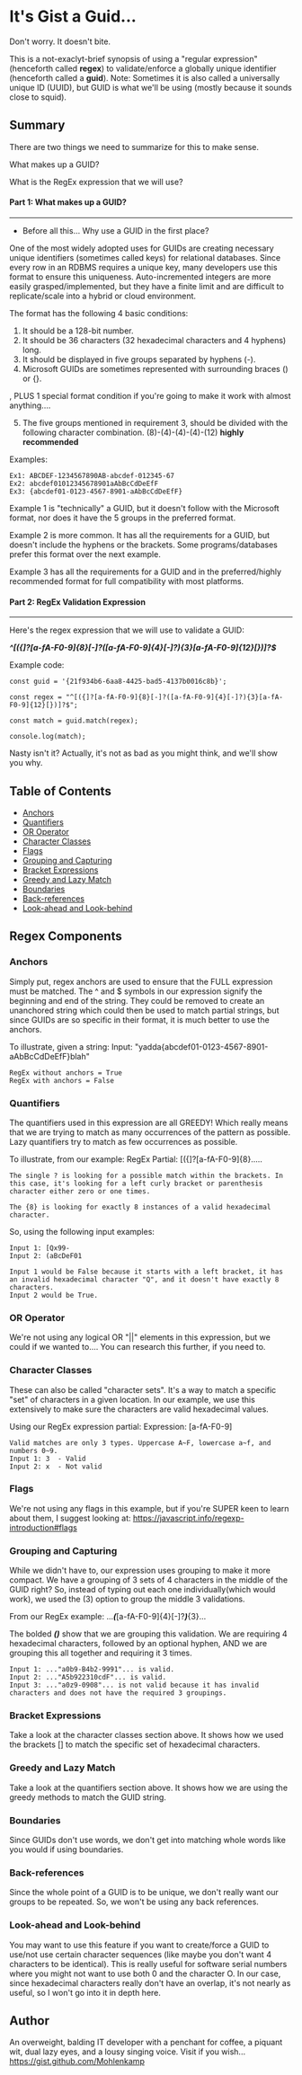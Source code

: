 # It's Gist a Guid... 


Don't worry. It doesn't bite.

This is a not-exaclyt-brief synopsis of using a "regular expression" (henceforth called  **regex**) to validate/enforce a globally unique identifier (henceforth called a **guid**). Note: Sometimes it is also called a universally unique ID (UUID), but GUID is what we'll be using (mostly because it sounds close to squid).

## Summary

There are two things we need to summarize for this to make sense.

 What makes up a GUID?

 What is the RegEx expression that we will use?

#### Part 1: What makes up a GUID?
---
 - Before all this... Why use a GUID in the first place?
 
  One of the most widely adopted uses for GUIDs are creating necessary unique identifiers (sometimes called keys) for relational databases. Since every row in an RDBMS requires a unique key, many developers use this format to ensure this uniqueness. Auto-incremented integers are more easily grasped/implemented, but they have a finite limit and are difficult to replicate/scale into a hybrid or cloud environment.

 The format has the following 4 basic conditions:
 1. It should be a 128-bit number.
 2. It should be 36 characters (32 hexadecimal characters and 4 hyphens) long.
 3. It should be displayed in five groups separated by hyphens (-).
 4. Microsoft GUIDs are sometimes represented with surrounding braces () or {}.

, PLUS 1 special format condition if you're going to make it work with almost anything....

5. The five groups mentioned in requirement 3, should be divided with the following character combination. (8)-(4)-(4)-(4)-(12)  **highly recommended**

Examples:

    Ex1: ABCDEF-1234567890AB-abcdef-012345-67
    Ex2: abcdef01012345678901aAbBcCdDeEfF
    Ex3: {abcdef01-0123-4567-8901-aAbBcCdDeEfF}

Example 1 is "technically" a GUID, but it doesn't follow with the Microsoft format, nor does it have the 5 groups in the preferred format.

Example 2 is more common. It has all the requirements for a GUID, but doesn't include the hyphens or the brackets. Some programs/databases prefer this format over the next example.

Example 3 has all the requirements for a GUID and in the preferred/highly recommended format for full compatibility with most platforms.

#### Part 2: RegEx Validation Expression
---

Here's the regex expression that we will use to validate a GUID: 

***^[({]?[a-fA-F0-9]{8}[-]?([a-fA-F0-9]{4}[-]?){3}[a-fA-F0-9]{12}[})]?$***

Example code:

`const guid = '{21f934b6-6aa8-4425-bad5-4137b0016c8b}';`

`const regex = "^[({]?[a-fA-F0-9]{8}[-]?([a-fA-F0-9]{4}[-]?){3}[a-fA-F0-9]{12}[})]?$";`

`const match = guid.match(regex);`

`console.log(match);`

Nasty isn't it? Actually, it's not as bad as you might think, and we'll show you why.


## Table of Contents

- [Anchors](#anchors)
- [Quantifiers](#quantifiers)
- [OR Operator](#or-operator)
- [Character Classes](#character-classes)
- [Flags](#flags)
- [Grouping and Capturing](#grouping-and-capturing)
- [Bracket Expressions](#bracket-expressions)
- [Greedy and Lazy Match](#greedy-and-lazy-match)
- [Boundaries](#boundaries)
- [Back-references](#back-references)
- [Look-ahead and Look-behind](#look-ahead-and-look-behind)

## Regex Components

### Anchors
Simply put, regex anchors are used to ensure that the FULL expression must be matched. The ^ and $ symbols in our expression signify the beginning and end of the string. They could be removed to create an unanchored string which could then be used to match partial strings, but since GUIDs are so specific in their format, it is much better to use the anchors.

To illustrate, given a string: 
    Input: "yadda{abcdef01-0123-4567-8901-aAbBcCdDeEfF}blah"
    
    RegEx without anchors = True
    RegEx with anchors = False

### Quantifiers
The quantifiers used in this expression are all GREEDY! Which really means that we are trying to match as many occurrences of the pattern as possible. Lazy quantifiers try to match as few occurrences as possible.

To illustrate, from our example:
    RegEx Partial: [({]?[a-fA-F0-9]{8}.....

    The single ? is looking for a possible match within the brackets. In this case, it's looking for a left curly bracket or parenthesis character either zero or one times.

    The {8} is looking for exactly 8 instances of a valid hexadecimal character.

So, using the following input examples:

    Input 1: [Qx99- 
    Input 2: (aBcDeF01 

    Input 1 would be False because it starts with a left bracket, it has an invalid hexadecimal character "Q", and it doesn't have exactly 8 characters.
    Input 2 would be True.

### OR Operator
We're not using any logical OR "||" elements in this expression, but we could if we wanted to.... You can research this further, if you need to.

### Character Classes
These can also be called "character sets". It's a way to match a specific "set" of characters in a given location. In our example, we use this extensively to make sure the characters are valid hexadecimal values.

Using our RegEx expression partial:
    Expression: [a-fA-F0-9]
    
    Valid matches are only 3 types. Uppercase A~F, lowercase a~f, and numbers 0~9.
    Input 1: 3  - Valid 
    Input 2: x  - Not valid

### Flags
We're not using any flags in this example, but if you're SUPER keen to learn about them, I suggest looking at: https://javascript.info/regexp-introduction#flags

### Grouping and Capturing
While we didn't have to, our expression uses grouping to make it more compact. We have a grouping of 3 sets of 4 characters in the middle of the GUID right? So, instead of typing out each one individually(which would work), we used the (3) option to group the middle 3 validations.

From our RegEx example: ...***(***[a-fA-F0-9]{4}[-]?***)***{3}...

The bolded ***()*** show that we are grouping this validation. We are requiring 4 hexadecimal characters, followed by an optional hyphen, AND we are grouping this all together and requiring it 3 times.

    Input 1: ..."a0b9-B4b2-9991"... is valid.
    Input 2: ..."A5b922310cdF"... is valid.
    Input 3: ..."a0z9-0908"... is not valid because it has invalid characters and does not have the required 3 groupings. 

### Bracket Expressions
Take a look at the character classes section above. It shows how we used the brackets [] to match the specific set of hexadecimal characters.

### Greedy and Lazy Match
Take a look at the quantifiers section above. It shows how we are using the greedy methods to match the GUID string.

### Boundaries
Since GUIDs don't use words, we don't get into matching whole words like you would if using boundaries.

### Back-references
Since the whole point of a GUID is to be unique, we don't really want our groups to be repeated. So, we won't be using any back references.

### Look-ahead and Look-behind
You may want to use this feature if you want to create/force a GUID to use/not use certain character sequences (like maybe you don't want 4 characters to be identical). This is really useful for software serial numbers where you might not want to use both 0 and the character O. In our case, since hexadecimal characters really don't have an overlap, it's not nearly as useful, so I won't go into it in depth here.

## Author

An overweight, balding IT developer with a penchant for coffee, a piquant wit, dual lazy eyes, and a lousy singing voice. Visit if you wish...
https://gist.github.com/Mohlenkamp
